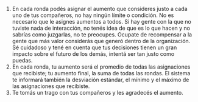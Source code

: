 1. En cada ronda podés asignar el aumento que consideres justo a cada uno de tus compañeros, no hay ningún límite o condición. No es necesario que le asignes aumentos a todos. Si hay gente con la que no tuviste nada de interacción, no tenés idea de que es lo que hacen y no sabrías como juzgarlas, no te preocupes. Ocupate de recompensar a la gente que más valor considerás que generó dentro de la organización. Sé cuidadoso y tené en cuenta que tus decisiones tienen un gran impacto sobre el futuro de los demás, intentá ser tan justo como puedas.
2. En cada ronda, tu aumento será el promedio de todas las asignaciones que recibiste; tu aumento final, la suma de todas las rondas. El sistema te informará también la desviación estándar, el mínimo y el máximo de las asignaciones que recibiste.
3. Te tomás un trago con tus compañeros y les agradecés el aumento.